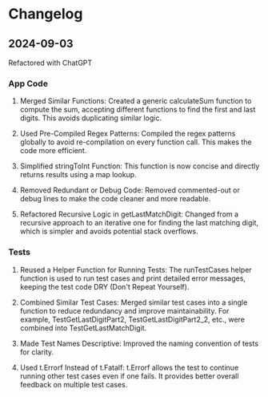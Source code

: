 # Changelog

## 2024-09-03

Refactored with ChatGPT

### App Code

1. Merged Similar Functions: Created a generic calculateSum function to compute the sum, accepting different functions to find the first and last digits. This avoids duplicating similar logic.

1. Used Pre-Compiled Regex Patterns: Compiled the regex patterns globally to avoid re-compilation on every function call. This makes the code more efficient.

1. Simplified stringToInt Function: This function is now concise and directly returns results using a map lookup.

1. Removed Redundant or Debug Code: Removed commented-out or debug lines to make the code cleaner and more readable.

1. Refactored Recursive Logic in getLastMatchDigit: Changed from a recursive approach to an iterative one for finding the last matching digit, which is simpler and avoids potential stack overflows.


### Tests

1. Reused a Helper Function for Running Tests: The runTestCases helper function is used to run test cases and print detailed error messages, keeping the test code DRY (Don't Repeat Yourself).

1. Combined Similar Test Cases: Merged similar test cases into a single function to reduce redundancy and improve maintainability. For example, TestGetLastDigitPart2, TestGetLastDigitPart2_2, etc., were combined into TestGetLastMatchDigit.

1. Made Test Names Descriptive: Improved the naming convention of tests for clarity.

1. Used t.Errorf Instead of t.Fatalf: t.Errorf allows the test to continue running other test cases even if one fails. It provides better overall feedback on multiple test cases.
